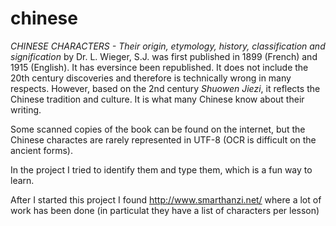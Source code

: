 # chinese


*CHINESE CHARACTERS - Their origin, etymology, history, classification and signification* by Dr. L. Wieger, S.J. was first published in 1899 (French) and 1915 (English). It has eversince been republished. It does not include the 20th century discoveries and therefore is technically wrong in many respects. However, based on the 2nd century *Shuowen Jiezi*, it reflects the Chinese tradition and culture. It is what many Chinese know about their writing.

Some scanned copies of the book can be found on the internet, but the Chinese charactes are rarely represented in UTF-8 (OCR is difficult on the ancient forms).

In the project I tried to identify them and type them, which is a fun way to learn.

After I started this project I found
http://www.smarthanzi.net/
where a lot of work has been done (in particulat they have a list of characters per lesson)